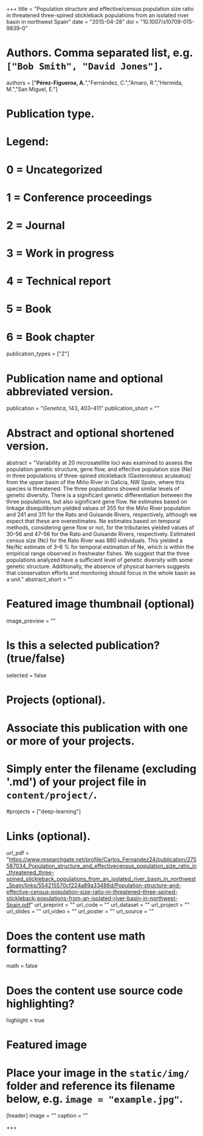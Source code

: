 +++
title = "Population structure and effective/census population size ratio in threatened three-spined stickleback populations from an isolated river basin in northwest Spain"
date = "2015-04-28"
doi = "10.1007/s10709-015-9839-0"
# Authors. Comma separated list, e.g. `["Bob Smith", "David Jones"]`.
authors = ["**Pérez-Figueroa, A.**","Fernández, C.","Amaro, R.","Hermida, M.","San Miguel, E."]

# Publication type.
# Legend:
# 0 = Uncategorized
# 1 = Conference proceedings
# 2 = Journal
# 3 = Work in progress
# 4 = Technical report
# 5 = Book
# 6 = Book chapter
publication_types = ["2"]

# Publication name and optional abbreviated version.
publication = "*Genetica*, 143, 403–411"
publication_short = ""

# Abstract and optional shortened version.
abstract = "Variability at 20 microsatellite loci was examined to assess the population genetic structure, gene flow, and effective population size (Ne) in three populations of three-spined stickleback (Gasterosteus aculeatus) from the upper basin of the Miño River in Galicia, NW Spain, where this species is threatened. The three populations showed similar levels of genetic diversity. There is a significant genetic differentiation between the three populations, but also significant gene flow. Ne estimates based on linkage disequilibrium yielded values of 355 for the Miño River population and 241 and 311 for the Rato and Guisande Rivers, respectively, although we expect that these are overestimates. Ne estimates based on temporal methods, considering gene flow or not, for the tributaries yielded values of 30–56 and 47–56 for the Rato and Guisande Rivers, respectively. Estimated census size (Nc) for the Rato River was 880 individuals. This yielded a Ne/Nc estimate of 3–6 % for temporal estimation of Ne, which is within the empirical range observed in freshwater fishes. We suggest that the three populations analyzed have a sufficient level of genetic diversity with some genetic structure. Additionally, the absence of physical barriers suggests that conservation efforts and monitoring should focus in the whole basin as a unit."
abstract_short = ""

# Featured image thumbnail (optional)
image_preview = ""

# Is this a selected publication? (true/false)
selected = false

# Projects (optional).
#   Associate this publication with one or more of your projects.
#   Simply enter the filename (excluding '.md') of your project file in `content/project/`.
#projects = ["deep-learning"]

# Links (optional).
url_pdf = "https://www.researchgate.net/profile/Carlos_Fernandez24/publication/275587034_Population_structure_and_effectivecensus_population_size_ratio_in_threatened_three-spined_stickleback_populations_from_an_isolated_river_basin_in_northwest_Spain/links/554215570cf224a89a33486d/Population-structure-and-effective-census-population-size-ratio-in-threatened-three-spined-stickleback-populations-from-an-isolated-river-basin-in-northwest-Spain.pdf"
url_preprint = ""
url_code = ""
url_dataset = ""
url_project = ""
url_slides = ""
url_video = ""
url_poster = ""
url_source = ""

# Does the content use math formatting?
math = false

# Does the content use source code highlighting?
highlight = true

# Featured image
# Place your image in the `static/img/` folder and reference its filename below, e.g. `image = "example.jpg"`.
[header]
image = ""
caption = ""

+++


